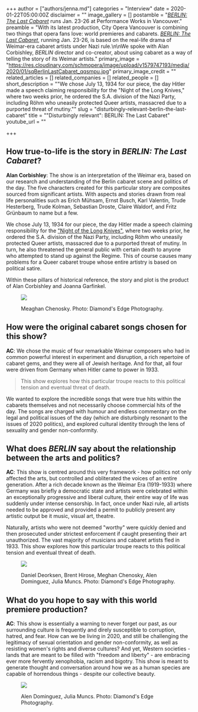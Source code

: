 +++
author = ["authors/jenna.md"]
categories = "Interview"
date = 2020-01-22T05:00:00Z
disclaimer = ""
image_gallery = []
postamble = "[_BERLIN: The Last Cabaret_](https://cityoperavancouver.com/) runs Jan. 23-26 at Performance Works in Vancouver."
preamble = "With its latest production, City Opera Vancouver is combining two things that opera fans love: world premieres and cabarets. [_BERLIN: The Last Cabaret_](https://cityoperavancouver.com/), running Jan. 23-26, is based on the real-life drama of Weimar-era cabaret artists under Nazi rule.\n\nWe spoke with Alan Corbishley, _BERLIN_ director and co-creator, about using cabaret as a way of telling the story of its Weimar artists."
primary_image = "https://res.cloudinary.com/schmopera/image/upload/v1579747193/media/2020/01/sqBerlinLastCabaret_qqsmpu.jpg"
primary_image_credit = ""
related_articles = []
related_companies = []
related_people = []
short_description = "\"We chose July 13, 1934 for our piece, the day Hitler made a speech claiming responsibility for the \"Night of the Long Knives,\" where two weeks prior, he ordered the S.A. division of the Nazi Party, including Röhm who uneasily protected Queer artists, massacred due to a purported threat of mutiny.\""
slug = "disturbingly-relevant-berlin-the-last-cabaret"
title = "\"Disturbingly relevant\": BERLIN: The Last Cabaret"
youtube_url = ""

+++
## How true-to-life is the story in _BERLIN: The Last Cabaret_?

**Alan Corbishley**: The show is an interpretation of the Weimar era, based on our research and understanding of the Berlin cabaret scene and politics of the day.  The five characters created for this particular story are composites sourced from significant artists. With aspects and stories drawn from real life personalities such as Erich Mühsam, Ernst Busch, Karl Valentin, Trude Hesterberg, Trude Kolman, Sebastian Droste, Claire Waldorf, and Fritz Grünbaum to name but a few.

We chose July 13, 1934 for our piece, the day Hitler made a speech claiming responsibility for the ["Night of the Long Knives"](https://en.wikipedia.org/wiki/Night_of_the_Long_Knives), where two weeks prior, he ordered the S.A. division of the Nazi Party, including Röhm who uneasily protected Queer artists, massacred due to a purported threat of mutiny. In turn, he also threatened the general public with certain death to anyone who attempted to stand up against the Regime. This of course causes many problems for a Queer cabaret troupe whose entire artistry is based on political satire.

Within these pillars of historical reference, the story and plot is the product of Alan Corbishley and Joanna Garfinkel.

<figure data-type="image">

![](https://res.cloudinary.com/schmopera/image/upload/v1579747239/media/2020/01/CityOperaVancouver-Berlinsmall2_xakvzg.jpg)

<figcaption>Meaghan Chenosky. Photo: Diamond's Edge Photography.</figcaption>

</figure>

## How were the original cabaret songs chosen for this show?

**AC**: We chose the music of four remarkable Weimar composers who had in common powerful interest in experiment and disruption, a rich repertoire of cabaret gems, and they were all of Jewish heritage.  And for that, all four were driven from Germany when Hitler came to power in 1933.  

> This show explores how this particular troupe reacts to this political tension and eventual threat of death.

We wanted to explore the incredible songs that were true hits within the cabarets themselves and not necessarily choose commercial hits of the day. The songs are charged with humour and endless commentary on the legal and political issues of the day (which are disturbingly resonant to the issues of 2020 politics), and explored cultural identity through the lens of sexuality and gender non-conformity.

## What does _BERLIN_ say about the relationship between the arts and politics?

**AC**: This show is centred around this very framework - how politics not only affected the arts, but controlled and obliterated the voices of an entire generation.  After a rich decade known as the Weimar Era (1919-1933) where Germany was briefly a democratic state and artists were celebrated within an exceptionally progressive and liberal culture, their entire way of life was suddenly under intense censorship. In fact, once under Nazi rule, all artists needed to be approved and provided a permit to publicly present any artistic output be it music, visual art, theatre. 

Naturally, artists who were not deemed "worthy" were quickly denied and then prosecuted under strictest enforcement if caught presenting their art unauthorized. The vast majority of musicians and cabaret artists fled in 1933. This show explores how this particular troupe reacts to this political tension and eventual threat of death.

<figure data-type="image">

![](https://res.cloudinary.com/schmopera/image/upload/v1579747256/media/2020/01/CityOperaVancouver-Berlinsmall3_fd2ibg.jpg)

<figcaption>Daniel Deorksen, Brent Hirose, Meghan Chenosky, Alen Dominguez, Julia Muncs. Photo: Diamond's Edge Photography.</figcaption>

</figure>

## What do you hope to say with this world premiere production?

**AC**: This show is essentially a warning to never forget our past, as our surrounding culture is frequently and direly susceptible to corruption, hatred, and fear. How can we be living in 2020, and still be challenging the legitimacy of sexual orientation and gender non-conformity, as well as resisting women's rights and diverse cultures? And yet, Western societies - lands that are meant to be filled with "freedom and liberty" - are embracing ever more fervently xenophobia, racism and bigotry. This show is meant to generate thought and conversation around how we as a human species are capable of horrendous things - despite our collective beauty.

<figure data-type="image">

![](https://res.cloudinary.com/schmopera/image/upload/v1579747270/media/2020/01/CityOperaVancouver-Berlinsmall4_tygcos.jpg)

<figcaption>Alen Dominguez, Julia Muncs. Photo: Diamond's Edge Photography.</figcaption>

</figure>